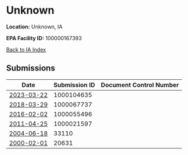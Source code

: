 # Unknown

**Location:** Unknown, IA

**EPA Facility ID:** 100000167393

[Back to IA Index](../../index.md)

## Submissions

| Date | Submission ID | Document Control Number |
|------|--------------|-------------------------|
| [2023-03-22](submissions/1000104635.md) | 1000104635 |  |
| [2018-03-29](submissions/1000067737.md) | 1000067737 |  |
| [2016-02-02](submissions/1000055496.md) | 1000055496 |  |
| [2011-04-25](submissions/1000021597.md) | 1000021597 |  |
| [2004-06-18](submissions/33110.md) | 33110 |  |
| [2000-02-01](submissions/20631.md) | 20631 |  |
